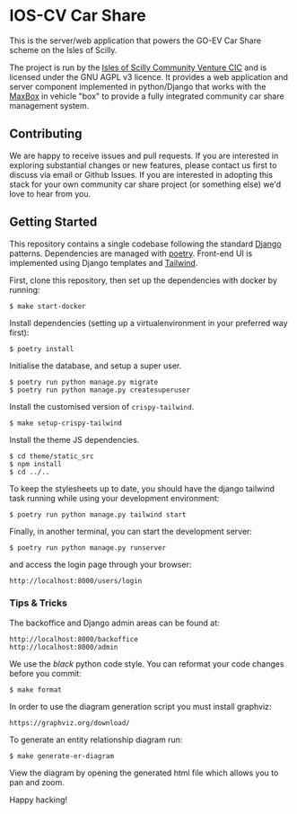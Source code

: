 IOS-CV Car Share
================

This is the server/web application that powers the GO-EV Car Share scheme on the Isles of Scilly.

The project is run by the [Isles of Scilly Community Venture CIC](https://www.ioscv.co.uk) and is
licensed under the GNU AGPL v3 licence. It provides a web application and server component implemented
in python/Django that works with the [MaxBox](https://github.com/ios-cv/maxbox) in vehicle "box" to
provide a fully integrated community car share management system.

## Contributing

We are happy to receive issues and pull requests. If you are interested in exploring substantial changes
or new features, please contact us first to discuss via email or Github Issues. If you are interested in
adopting this stack for your own community car share project (or something else) we'd love to hear from
you.

## Getting Started

This repository contains a single codebase following the standard 
[Django](https://www.djangoproject.com/) patterns. Dependencies are  managed with
[poetry](https://python-poetry.org/). Front-end UI is implemented using Django templates and
[Tailwind](https://tailwindcss.com/).

First, clone this repository, then set up the dependencies with docker by running:

    $ make start-docker

Install dependencies (setting up a virtualenvironment in your preferred way first):

    $ poetry install

Initialise the database, and setup a super user.

    $ poetry run python manage.py migrate
    $ poetry run python manage.py createsuperuser

Install the customised version of `crispy-tailwind`.

    $ make setup-crispy-tailwind

Install the theme JS dependencies.

    $ cd theme/static_src
    $ npm install
    $ cd ../..

To keep the stylesheets up to date, you should have the django tailwind task running while using your
development environment:

    $ poetry run python manage.py tailwind start

Finally, in another terminal, you can start the development server:

    $ poetry run python manage.py runserver

and access the login page through your browser:

    http://localhost:8000/users/login

### Tips & Tricks

The backoffice and Django admin areas can be found at:

    http://localhost:8000/backoffice
    http://localhost:8000/admin

We use the _black_ python code style. You can reformat your code changes before you commit:

    $ make format

In order to use the diagram generation script you must install graphviz:

    https://graphviz.org/download/

To generate an entity relationship diagram run:

    $ make generate-er-diagram

View the diagram by opening the generated html file which allows you to pan and zoom.

Happy hacking!

